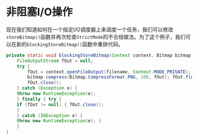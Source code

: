 # 非阻塞I/O操作

现在我们知道如何在一个指定I/O调度器上来调度一个任务，我们可以修改`storeBitmap()`函数并再次检查`StrictMode`的不合规做法。为了这个例子，我们可以在新的`blockingStoreBitmap()`函数中重排代码。

```java
private static void blockingStoreBitmap(Context context, Bitmap bitmap, String filename) {
    FileOutputStream fOut = null; 
    try {
        fOut = context.openFileOutput(filename, Context.MODE_PRIVATE);
        bitmap.compress(Bitmap.CompressFormat.PNG, 100, fOut); fOut.flush();
        fOut.close();
    } catch (Exception e) {
    throw new RuntimeException(e);
    } finally { try {
    if (fOut != null) { fOut.close();
    }
    } catch (IOException e) {
    throw new RuntimeException(e); }
    } 
}

```

